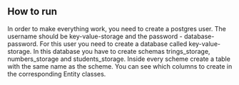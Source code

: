 ## How to run

In order to make everything work, you need to create a postgres user. The username should be key-value-storage and the password - database-password. For this user you need to create a database called key-value-storage. In this database you have to create schemas trings_storage, numbers_storage and students_storage. Inside every scheme create a table with the same name as the scheme. You can see which columns to create in the corresponding Entity classes.
